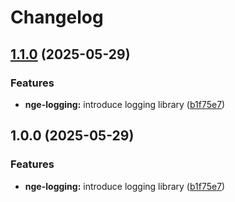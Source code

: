 # Changelog

## [1.1.0](https://github.com/ecoma-io/application/compare/nge-logging@v1.0.0...nge-logging@v1.1.0) (2025-05-29)


### Features

* **nge-logging:** introduce logging library ([b1f75e7](https://github.com/ecoma-io/application/commit/b1f75e73175c842ef1024e37a0872855598aa731))

## 1.0.0 (2025-05-29)


### Features

* **nge-logging:** introduce logging library ([b1f75e7](https://github.com/ecoma-io/application/commit/b1f75e73175c842ef1024e37a0872855598aa731))
